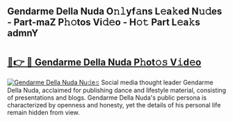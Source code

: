 ## Gendarme Della Nuda O𝚗𝚕yf𝚊ns L𝚎a𝚔ed N𝚞𝚍es - Part-maZ P𝚑𝚘tos Vi𝚍𝚎o - H𝚘𝚝 Part L𝚎a𝚔s admnY

# <h2><a href="http://kf07gy.oniu.top/?m=Gendarme+Della+Nuda">🔗👉 🔴 Gendarme Della Nuda P𝚑ot𝚘𝚜 V𝚒d𝚎o</a></h2>

[![Gendarme Della Nuda Nu𝚍e𝚜](https://i.imgur.com/0qMVB7G.gif)](http://kf07gy.oniu.top/?m=Gendarme+Della+Nuda)
Social media thought leader Gendarme Della Nuda, acclaimed for publishing dance and lifestyle material, consisting of presentations and blogs. Gendarme Della Nuda's public persona is characterized by openness and honesty, yet the details of his personal life remain hidden from view.  
